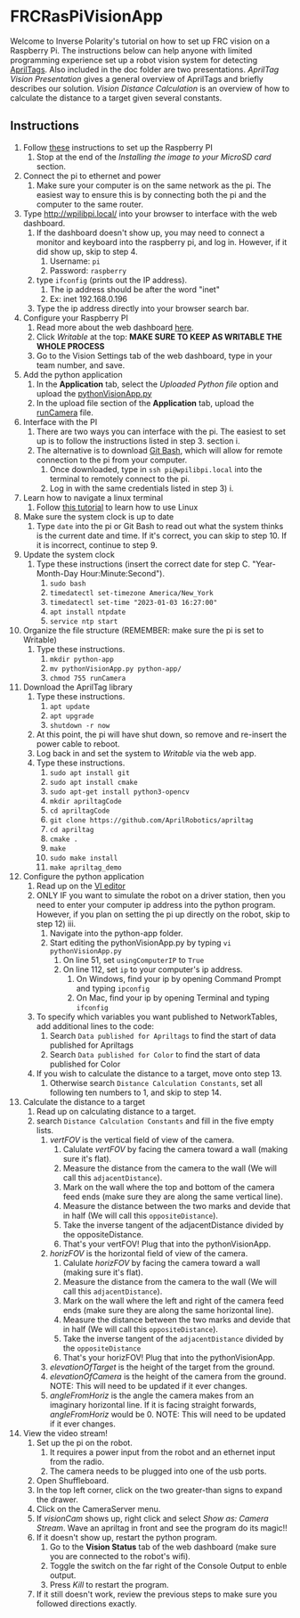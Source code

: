 # FRCRasPiVisionApp
Welcome to Inverse Polarity's tutorial on how to set up FRC vision on a Raspberry Pi. The instructions below can help anyone with limited programming experience set up a robot vision system for detecting [AprilTags](https://docs.wpilib.org/en/stable/docs/software/vision-processing/apriltag/apriltag-intro.html). Also included in the doc folder are two presentations. *AprilTag Vision Presentation* gives a general overview of AprilTags and briefly describes our solution. *Vision Distance Calculation* is an overview of how to calculate the distance to a target given several constants. 

## Instructions
1. Follow [these](https://docs.wpilib.org/en/stable/docs/software/vision-processing/wpilibpi/what-you-need-to-get-the-pi-image-running.html) instructions to set up the Raspberry PI
    1. Stop at the end of the *Installing the image to your MicroSD card* section.
2. Connect the pi to ethernet and power
    1. Make sure your computer is on the same network as the pi. The easiest way to ensure this is by connecting both the pi and the computer to the same router.
3. Type http://wpilibpi.local/ into your browser to interface with the web dashboard.
    1. If the dashboard doesn't show up, you may need to connect a monitor and keyboard into the raspberry pi, and log in. However, if it did show up, skip to step 4.
        1. Username: `pi`
        2. Password: `raspberry`
    2. type `ifconfig` (prints out the IP address).
        1. The ip address should be after the word "inet"
        2. Ex: inet 192.168.0.196
    3. Type the ip address directly into your browser search bar.
4. Configure your Raspberry PI
    1. Read more about the web dashboard [here](https://docs.wpilib.org/en/stable/docs/software/vision-processing/wpilibpi/the-raspberry-pi-frc-console.html).
    2. Click *Writable* at the top: **MAKE SURE TO KEEP AS WRITABLE THE WHOLE PROCESS**
    3. Go to the Vision Settings tab of the web dashboard, type in your team number, and save.
5. Add the python application
    1. In the **Application** tab, select the *Uploaded Python file* option and upload the [pythonVisionApp.py](https://github.com/Team1100/FRCRasPiVisionApp/tree/master/src)
    2. In the upload file section of the **Application** tab, upload the [runCamera](https://github.com/Team1100/FRCRasPiVisionApp/tree/master/src) file.
6. Interface with the PI
    1. There are two ways you can interface with the pi. The easiest to set up is to follow the instructions listed in step 3. section i.
    2. The alternative is to download [Git Bash](https://gitforwindows.org/), which will allow for remote connection to the pi from your computer.
        1. Once downloaded, type in `ssh pi@wpilibpi.local` into the terminal to remotely connect to the pi.
        2. Log in with the same credentials listed in step 3) i.
7. Learn how to navigate a linux terminal
    1. Follow [this tutorial](https://linuxsurvival.com/) to learn how to use Linux
8. Make sure the system clock is up to date
    1. Type `date` into the pi or Git Bash to read out what the system thinks is the current date and time. If it's correct, you can skip to step 10. If it is incorrect, continue to step 9.
9. Update the system clock
    1. Type these instructions (insert the correct date for step C. "Year-Month-Day Hour:Minute:Second").
        1. `sudo bash`
        2. `timedatectl set-timezone America/New_York`
        3. `timedatectl set-time "2023-01-03 16:27:00"`
        4. `apt install ntpdate`
        5. `service ntp start`
10. Organize the file structure (REMEMBER: make sure the pi is set to Writable)
    1. Type these instructions.
        1. `mkdir python-app`
        2. `mv pythonVisionApp.py python-app/`
        3. `chmod 755 runCamera`
11. Download the AprilTag library
    1. Type these instructions.
        1. `apt update`
        2. `apt upgrade`
        3. `shutdown -r now`
    2. At this point, the pi will have shut down, so remove and re-insert the power cable to reboot.
    3. Log back in and set the system to *Writable* via the web app.
    4. Type these instructions.
        1. `sudo apt install git`
        2. `sudo apt install cmake`
        3. `sudo apt-get install python3-opencv`
        4. `mkdir apriltagCode`
        5. `cd apriltagCode`
        6. `git clone https://github.com/AprilRobotics/apriltag`
        7. `cd apriltag`
        8. `cmake .`
        9. `make`
        10. `sudo make install`
        11. `make apriltag_demo`
12. Configure the python application
    1. Read up on the [VI editor](https://www.redhat.com/sysadmin/introduction-vi-editor)
    2. ONLY IF you want to simulate the robot on a driver station, then you need to enter your computer ip address into the python program. However, if you plan on setting the pi up directly on the robot, skip to step 12) iii.
        1. Navigate into the python-app folder.
        2. Start editing the pythonVisionApp.py by typing `vi pythonVisionApp.py`
            1. On line 51, set `usingComputerIP` to `True`
            2. On line 112, set `ip` to your computer's ip address.
                1. On Windows, find your ip by opening Command Prompt and typing `ipconfig`
                2. On Mac, find your ip by opening Terminal and typing `ifconfig`
    3. To specify which variables you want published to NetworkTables, add additional lines to the code:
        1. Search `Data published for Apriltags` to find the start of data published for Apriltags
        2. Search `Data published for Color` to find the start of data published for Color
    4. If you wish to calculate the distance to a target, move onto step 13.
        1. Otherwise search `Distance Calculation Constants`, set all following ten numbers to 1, and skip to step 14.
13. Calculate the distance to a target
    1. Read up on calculating distance to a target.
    2. search `Distance Calculation Constants` and fill in the five empty lists.
        1. *vertFOV* is the vertical field of view of the camera.
            1. Calulate *vertFOV* by facing the camera toward a wall (making sure it's flat).
            2. Measure the distance from the camera to the wall (We will call this `adjacentDistance`).
            3. Mark on the wall where the top and bottom of the camera feed ends (make sure they are along the same vertical line).
            4. Measure the distance between the two marks and devide that in half (We will call this `oppositeDistance`).
            5. Take the inverse tangent of the adjacentDistance divided by the oppositeDistance.
            6. That's your vertFOV! Plug that into the pythonVisionApp.
        2. *horizFOV* is the horizontal field of view of the camera.
            1. Calulate *horizFOV* by facing the camera toward a wall (making sure it's flat).
            2. Measure the distance from the camera to the wall (We will call this `adjacentDistance`).
            3. Mark on the wall where the left and right of the camera feed ends (make sure they are along the same horizontal line).
            4. Measure the distance between the two marks and devide that in half (We will call this `oppositeDistance`).
            5. Take the inverse tangent of the `adjacentDistance` divided by the `oppositeDistance`
            6. That's your horizFOV! Plug that into the pythonVisionApp.
        3. *elevationOfTarget* is the height of the target from the ground.
        4. *elevationOfCamera* is the height of the camera from the ground. NOTE: This will need to be updated if it ever changes.
        5. *angleFromHoriz* is the angle the camera makes from an imaginary horizontal line. If it is facing straight forwards, *angleFromHoriz* would be 0. NOTE: This will need to be updated if it ever changes.
14. View the video stream!
    1. Set up the pi on the robot.
        1. It requires a power input from the robot and an ethernet input from the radio.
        2. The camera needs to be plugged into one of the usb ports.
    2. Open Shuffleboard.
    3. In the top left corner, click on the two greater-than signs to expand the drawer.
    4. Click on the CameraServer menu.
    5. If *visionCam* shows up, right click and select *Show as: Camera Stream*. Wave an apriltag in front and see the program do its magic!!
    6. If it doesn't show up, restart the python program.
        1. Go to the **Vision Status** tab of the web dashboard (make sure you are connected to the robot's wifi).
        2. Toggle the switch on the far right of the Console Output to enble output.
        3. Press *Kill* to restart the program.
    7. If it still doesn't work, review the previous steps to make sure you followed directions exactly.






